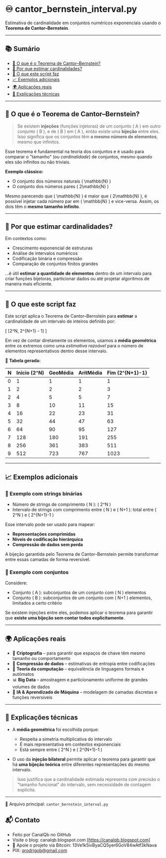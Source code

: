 # ♾️ cantor_bernstein_interval.py

Estimativa de cardinalidade em conjuntos numéricos exponenciais usando o **Teorema de Cantor–Bernstein**.

---

## 📚 Sumário

- [📌 O que é o Teorema de Cantor–Bernstein?](#-o-que-é-o-teorema-de-cantor–bernstein)
- [🧠 Por que estimar cardinalidades?](#-por-que-estimar-cardinalidades)
- [🧪 O que este script faz](#-o-que-este-script-faz)
- [📈 Exemplos adicionais](#-exemplos-adicionais)
- [🌍 Aplicações reais](#-aplicações-reais)
- [🔎 Explicações técnicas](#-explicações-técnicas)

---

## 📌 O que é o Teorema de Cantor–Bernstein?

> Se existem **injeções** (funções injetoras) de um conjunto \( A \) em outro conjunto \( B \), e de \( B \) em \( A \), então existe uma **bijeção** entre eles. Isso significa que os conjuntos têm **o mesmo número de elementos**, mesmo que infinitos.

Esse teorema é fundamental na teoria dos conjuntos e é usado para comparar o "tamanho" (ou *cardinalidade*) de conjuntos, mesmo quando eles são infinitos ou não triviais.

**Exemplo clássico:**
- O conjunto dos números naturais \( \mathbb{N} \)
- O conjunto dos números pares \( 2\mathbb{N} \)

Mesmo parecendo que \( \mathbb{N} \) é maior que \( 2\mathbb{N} \), é possível injetar cada número par em \( \mathbb{N} \) e vice-versa. Assim, os dois têm o **mesmo tamanho infinito**.

---

## 🧠 Por que estimar cardinalidades?

Em contextos como:
- Crescimento exponencial de estruturas
- Análise de intervalos numéricos
- Codificação binária e compressão
- Comparação de conjuntos finitos grandes

...é útil **estimar a quantidade de elementos** dentro de um intervalo para criar funções bijetoras, particionar dados ou até projetar algoritmos de maneira mais eficiente.

---

## 🧪 O que este script faz

Este script aplica o Teorema de Cantor–Bernstein para **estimar** a cardinalidade de um intervalo de inteiros definido por:

\[
[2^N, 2^{N+1} - 1]
\]

Em vez de contar diretamente os elementos, usamos a **média geométrica** entre os extremos como uma *estimativa razoável* para o número de elementos representativos dentro desse intervalo.

📄 **Tabela gerada:**

| N | Início (2^N) | GeoMédia         | AritMédia        | Fim (2^(N+1)-1) |
|---|--------------|------------------|------------------|------------------|
| 0 | 1            | 1                | 1                | 1                |
| 1 | 2            | 2                | 2                | 3                |
| 2 | 4            | 5                | 5                | 7                |
| 3 | 8            | 10               | 11               | 15               |
| 4 | 16           | 22               | 23               | 31               |
| 5 | 32           | 44               | 47               | 63               |
| 6 | 64           | 90               | 95               | 127              |
| 7 | 128          | 180              | 191              | 255              |
| 8 | 256          | 361              | 383              | 511              |
| 9 | 512          | 723              | 767              | 1023             |

---

## 📈 Exemplos adicionais

### 🔢 Exemplo com strings binárias

- Número de strings de comprimento \( N \): \( 2^N \)
- Intervalo de strings com comprimento entre \( N \) e \( N+1 \): total entre \( 2^N \) e \( 2^{N+1}-1 \)

Esse intervalo pode ser usado para mapear:
- **Representações comprimidas**
- **Níveis de codificação hierárquica**
- **Compressão de dados sem perda**

A bijeção garantida pelo Teorema de Cantor–Bernstein permite transformar entre essas camadas de forma reversível.

### 📘 Exemplo com conjuntos

Considere:
- Conjunto \( A \): subconjuntos de um conjunto com \( N \) elementos
- Conjunto \( B \): subconjuntos de um conjunto com \( N+1 \) elementos, limitados a certo critério

Se existem injeções entre eles, podemos aplicar o teorema para garantir que **existe uma bijeção sem contar todos explicitamente**.

---

## 🌍 Aplicações reais

- 🔐 **Criptografia** – para garantir que espaços de chave têm mesmo tamanho ou comportamento
- 💾 **Compressão de dados** – estimativas de entropia entre codificações
- 🧮 **Teoria da computação** – equivalência de linguagens formais e autômatos
- 📊 **Big Data** – amostragem e particionamento uniforme de grandes volumes de dados
- 🧠 **IA & Aprendizado de Máquina** – modelagem de camadas discretas e funções reversíveis

---

## 🔎 Explicações técnicas

- A **média geométrica** foi escolhida porque:
  - Respeita a simetria multiplicativa do intervalo
  - É mais representativa em contextos exponenciais
  - Está sempre entre \( 2^N \) e \( 2^{N+1}-1 \)

- O uso da **injeção bilateral** permite aplicar o teorema para garantir que há **uma bijeção teórica** entre diferentes representações do mesmo intervalo.

> Isso justifica que a cardinalidade estimada representa com precisão o "tamanho funcional" do intervalo, sem necessidade de contagem explícita.

---

📁 Arquivo principal: `cantor_bernstein_interval.py`
 

## 📬 Contato

* Feito por CanalQb no GitHub 
* Visite o blog: canalqb.blogspot.com [https://canalqb.blogspot.com]
* 💸 Apoie o projeto via Bitcoin: 13Ve1k5ivByaCQ5yer6GoV84wAtf3kNava
* PIX: qrodrigob@gmail.com
